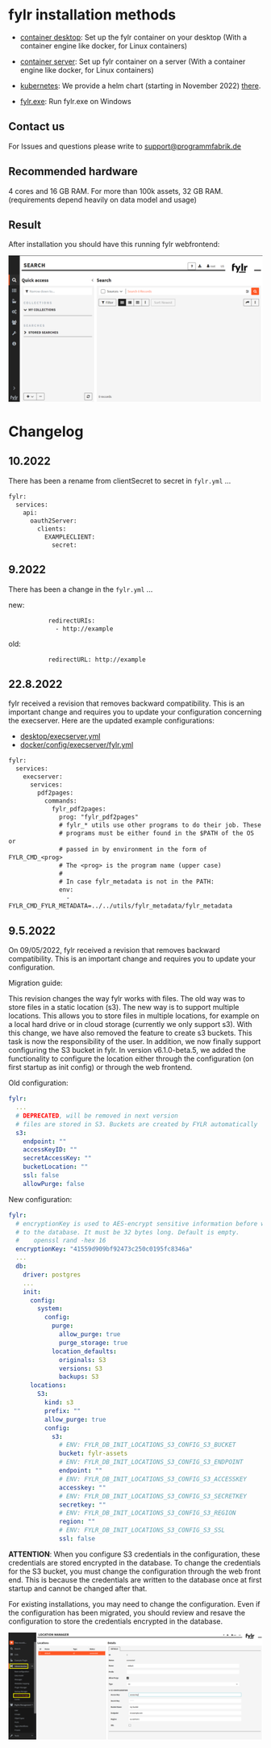 # fylr installation methods

* [container desktop](desktop/README.md): Set up the fylr container on your desktop (With a container engine like docker, for Linux containers)

* [container server](docker/README.md): Set up fylr container on a server (With a container engine like docker, for Linux containers)

* [kubernetes](https://github.com/programmfabrik/fylr-helm): We provide a helm chart (starting in November 2022) [there](https://github.com/programmfabrik/fylr-helm).

* [fylr.exe](windows/README.md): Run fylr.exe on Windows

## Contact us

For Issues and questions please write to support@programmfabrik.de

## Recommended hardware

4 cores and 16 GB RAM. For more than 100k assets, 32 GB RAM. (requirements depend heavily on data model and usage)

## Result 

After installation you should have this running fylr webfrontend:

![fylr-preview](assets/fylr-preview.png)

# Changelog

## 10.2022

There has been a rename from clientSecret to secret in `fylr.yml` ...

```
fylr:
  services:
    api:
      oauth2Server:
        clients:
          EXAMPLECLIENT:
            secret:
```

## 9.2022

There has been a change in the `fylr.yml` ...

new:

```
           redirectURIs:
             - http://example
```

old:

```
           redirectURL: http://example
```

## 22.8.2022

fylr received a revision that removes backward compatibility. This is an important change and requires you to update your configuration concerning the execserver. Here are the updated example configurations:

* [desktop/execserver.yml](desktop/execserver.yml)
* [docker/config/execserver/fylr.yml](docker/config/execserver/fylr.yml)

```
fylr:
  services:
    execserver:
      services:
        pdf2pages:
          commands:
            fylr_pdf2pages:
              prog: "fylr_pdf2pages"
              # fylr_* utils use other programs to do their job. These
              # programs must be either found in the $PATH of the OS or
              # passed in by environment in the form of FYLR_CMD_<prog>
              # The <prog> is the program name (upper case)
              #
              # In case fylr_metadata is not in the PATH:
              env:
                - FYLR_CMD_FYLR_METADATA=../../utils/fylr_metadata/fylr_metadata
```

## 9.5.2022

On 09/05/2022, fylr received a revision that removes backward compatibility. This is an important change and requires you to update your configuration.

Migration guide:

This revision changes the way fylr works with files. The old way was to store files in a static location (s3). The new way is to support multiple locations. This allows you to store files in multiple locations, for example on a local hard drive or in cloud storage (currently we only support s3). With this change, we have also removed the feature to create s3 buckets. This task is now the responsibility of the user. In addition, we now finally support configuring the S3 bucket in fylr. In version v6.1.0-beta.5, we added the functionality to configure the location either through the configuration (on first startup as init config) or through the web frontend.

Old configuration:

```yaml
fylr:
  ...
  # DEPRECATED, will be removed in next version
  # files are stored in S3. Buckets are created by FYLR automatically
  s3:
    endpoint: ""
    accessKeyID: ""
    secretAccessKey: ""
    bucketLocation: ""
    ssl: false
    allowPurge: false
```

New configuration:

```yaml
fylr:
  # encryptionKey is used to AES-encrypt sensitive information before writing it
  # to the database. It must be 32 bytes long. Default is empty.
  #    openssl rand -hex 16
  encryptionKey: "41559d909bf92473c250c0195fc8346a"
  ...
  db:
    driver: postgres
    ...
    init:
      config:
        system:
          config:
            purge:
              allow_purge: true
              purge_storage: true
            location_defaults:
              originals: S3
              versions: S3
              backups: S3
      locations:
        S3:
          kind: s3
          prefix: ""
          allow_purge: true
          config:
            s3:
              # ENV: FYLR_DB_INIT_LOCATIONS_S3_CONFIG_S3_BUCKET
              bucket: fylr-assets
              # ENV: FYLR_DB_INIT_LOCATIONS_S3_CONFIG_S3_ENDPOINT
              endpoint: ""
              # ENV: FYLR_DB_INIT_LOCATIONS_S3_CONFIG_S3_ACCESSKEY
              accesskey: ""
              # ENV: FYLR_DB_INIT_LOCATIONS_S3_CONFIG_S3_SECRETKEY
              secretkey: ""
              # ENV: FYLR_DB_INIT_LOCATIONS_S3_CONFIG_S3_REGION
              region: ""
              # ENV: FYLR_DB_INIT_LOCATIONS_S3_CONFIG_S3_SSL
              ssl: false
```

**ATTENTION**: When you configure S3 credentials in the configuration, these credentials are stored encrypted in the database. To change the credentials for the S3 bucket, you must change the configuration through the web front end. This is because the credentials are written to the database once at first startup and cannot be changed after that.

For existing installations, you may need to change the configuration. Even if the configuration has been migrated, you should review and resave the configuration to store the credentials encrypted in the database.

![Location Manager](docs/storage_location_manager.png)

